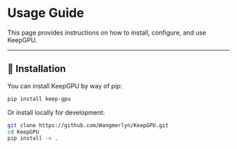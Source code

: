 # Usage Guide

This page provides instructions on how to install, configure, and use KeepGPU.

---

## 🔧 Installation

You can install KeepGPU by way of pip:

```bash
pip install keep-gpu
```
Or install locally for development:

```bash
git clone https://github.com/Wangmerlyn/KeepGPU.git
cd KeepGPU
pip install -e .
```
